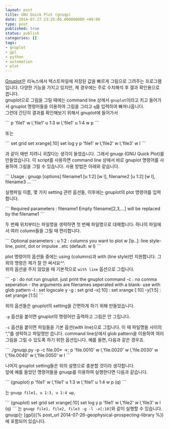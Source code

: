 ```yaml
---
layout: post
title: GNU Quick Plot (gnuqp)
date: 2014-07-27 23:25:06.000000000 +09:00
type: post
published: true
status: publish
categories: []
tags:
- gnuplot
- gpl
- python
- automation
- plot
---
```

<p><a href="http://www.gnuplot.info" target="_blank">Gnuplot</a>은 리눅스에서 텍스트파일에 저장된 값을 빠르게 그림으로 그려주는 프로그램입니다. 다양한 기능을 가지고 있지만, 제 경우에는 주로 수치해석 후 결과 확인용으로 씁니다.<br />
gnuplot으로 그림을 그릴 때에는 command line 상에서 <code>gnuplot</code>이라고 치고 들어가서 gnuplot 명령어들을 이용하여 그림을 그리고 <code>q</code>를 입력하여 빠져나옵니다.<br />
그런데 간단히 결과를 확인해보기 위해서 gnuplot에 들어가서</p>
```
p 'file1' w l,'file1' u 1:3 w l,'file1' u 1:4 w p
```
<p>또는</p>
```
set grid
set xrange[:10]
set log y
p 'file1' w l,'file2' w l,'file3' w l
```
<p>과 같이 매번 치려니 귀찮다는 생각이 들었습니다. 그래서 gnuqp (GNU Quick Plot)를 만들었습니다. 이 script를 사용하면 command line 상에서 바로 gnuplot 명령어를 사용하여 그림을 그릴 수 있습니다. 사용 방법은 아래와 같습니다.</p>
```
Usage :
gnuqp [options] filename1 [u 1:2] [w l], filename2 [u 1:2] [w l], filename3 ...
```
<p>실행파일 이름, 몇 가지 setting 관련 옵션들, 이후에는 gnuplot의 plot 명령어를 입력합니다.</p>
```
Required parameters :
filename1
Empty filename[2,3,...] will be replaced by the filename1
```
<p>두 번째 위치부터는 파일명을 생략하면 첫 번째 파일명으로 대체합니다. 하나의 파일에서 여러 column들을 그릴 때 편리합니다.</p>
```
Optional parameters :
u 1:2   : columns you want to plot
w [lp..]: line style- line, point, dot or impulse ..etc (default: w l)
```
<p>plot 명령어의 옵션들 중에는 using (columns)과 with (line style)만 지원합니다. 그 외의 명령은 제가 잘 안 써서요^^.<br />
위의 옵션을 주지 않았을 때 기본적으로 <code>with line</code> 옵션으로 그립니다.</p>
```
-p      : do not run gnuplot. just print the gnuplot command
-c      : no comma seperation - the arguments are filenames seperated with a blank- use with glob pattern
-l       : set logscale y
-g      : set grid
-x[:10] : set xrange [:10]
-y[1:5] : set yrange [1:5]
```
<p>위의 옵션들은 gnuplot의 setting을 간편하게 하기 위해 만들었습니다.</p>
<p><code>-p</code> 옵션을 붙이면 gnuplot의 명령어만 출력하고 그림은 안 그립니다.</p>
<p><code>-c</code> 옵션을 붙이면 파일들을 기본 옵션(with line)으로 그립니다. 이 때 파일명들 사이의 “,”를 생략하고 파일명만 씁니다. command line상에서 glob pattern을 이용하여 여러 그림을 그릴 수 있도록 하기 위한 옵션입니다. 예를 들면, 다음과 같은 경우죠.</p>
```
./gnuqp.py -p -c file.00*
->; p 'file.0010' w l,'file.0020' w l,'file.0030' w l,'file.0040' w l,'file.0050' w l
```
<p>나머지 gnuplot setting들은 위의 설명으로 충분할 것이라 생각합니다.<br />
앞에 예를 들었던 명령어들을 gnuqp를 이용하여 실행한다면 다음과 같습니다.</p>
```
(gnuplot)
p 'file1' w l,'file1' u 1:3 w l,'file1' u 1:4 w p
(q)
```
<p>는 <code>gnuqp file1, u 1:3, u 1:4 wp</code>,</p>
```
(gnuplot)
set grid
set xrange[:10]
set log y
p 'file1' w l,'file2' w l,'file3' w l
(q)
```
는 <code>gnuqp file1, file2, file3 -g -l -x[:10]</code>와 같이 실행할 수 있습니다. gnuqp는 [gpl]({% post_url 2014-07-26-geophysical-prospecting-library %})에 포함되어 있습니다.
